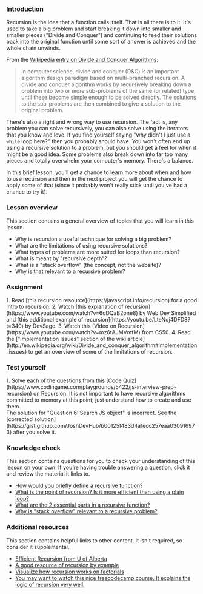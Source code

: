 ### Introduction

Recursion is the idea that a function calls itself. That is all there is to it. It's used to take a big problem and start breaking it down into smaller and smaller pieces ("Divide and Conquer") and continuing to feed their solutions back into the original function until some sort of answer is achieved and the whole chain unwinds.

From the [Wikipedia entry on Divide and Conquer Algorithms](http://en.wikipedia.org/wiki/Divide_and_conquer_algorithm):

> In computer science, divide and conquer (D&C) is an important algorithm design paradigm based on multi-branched recursion. A divide and conquer algorithm works by recursively breaking down a problem into two or more sub-problems of the same (or related) type, until these become simple enough to be solved directly. The solutions to the sub-problems are then combined to give a solution to the original problem.

There's also a right and wrong way to use recursion.  The fact is, any problem you can solve recursively, you can also solve using the iterators that you know and love.  If you find yourself saying "why didn't I just use a `while` loop here?" then you probably should have.  You won't often end up using a recursive solution to a problem, but you should get a feel for when it might be a good idea.  Some problems also break down into far too many pieces and totally overwhelm your computer's memory.  There's a balance.

In this brief lesson, you'll get a chance to learn more about when and how to use recursion and then in the next project you will get the chance to apply some of that (since it probably won't really stick until you've had a chance to try it).

### Lesson overview

This section contains a general overview of topics that you will learn in this lesson.

-  Why is recursion a useful technique for solving a big problem?
-  What are the limitations of using recursive solutions?
-  What types of problems are more suited for loops than recursion?
-  What is meant by "recursive depth"?
-  What is a "stack overflow" (the concept, not the website)?
-  Why is that relevant to a recursive problem?

### Assignment

<div class="lesson-content__panel" markdown="1">
  1. Read [this recursion resource](https://javascript.info/recursion) for a good intro to recursion.
  2. Watch [this explanation of recursion](https://www.youtube.com/watch?v=6oDQaB2one8) by Web Dev Simplified and [this additional example of recursion](https://youtu.be/LteNqj4DFD8?t=340) by DevSage.
  3. Watch this [Video on Recursion](https://www.youtube.com/watch?v=mz6tAJMVmfM) from CS50.
  4. Read the ["Implementation Issues" section of the wiki article](http://en.wikipedia.org/wiki/Divide_and_conquer_algorithm#Implementation_issues) to get an overview of some of the limitations of recursion.
</div>

### Test yourself

<div class="lesson-content__panel" markdown="1">
  1. Solve each of the questions from this [Code Quiz](https://www.codingame.com/playgrounds/5422/js-interview-prep-recursion) on Recursion. It is not important to have recursive algorithms committed to memory at this point; just understand how to create and use them.

<div class="lesson-note lesson-note--warning" markdown="1">
The solution for "Question 6: Search JS object" is incorrect. See the [corrected solution](https://gist.github.com/JoshDevHub/b00125f483d4a1ecc257eaa030916973) after you solve it.
</div>

</div>

### Knowledge check

This section contains questions for you to check your understanding of this lesson on your own. If you’re having trouble answering a question, click it and review the material it links to.

-  [How would you briefly define a recursive function?](#introduction)
-  [What is the point of recursion? Is it more efficient than using a plain loop?](http://ruby.bastardsbook.com/chapters/recursion/)
-  [What are the 2 essential parts in a recursive function?](https://youtu.be/mz6tAJMVmfM?t=193)
-  [Why is "stack overflow" relevant to a recursive problem?](https://en.wikipedia.org/wiki/Divide-and-conquer_algorithm#Stack_size)

### Additional resources

This section contains helpful links to other content. It isn't required, so consider it supplemental.

-  [Efficient Recursion from U of Alberta](http://webdocs.cs.ualberta.ca/~holte/T26/efficient-rec.html)
-  [A good resource of recursion by example](https://www.javascripttutorial.net/javascript-recursive-function/)
-  [Visualize how recursion works on factorials](https://pythontutor.com/render.html#code=function%20calcFactorial%28num%29%20%7B%0A%20%20%20%20if%20%28num%20%3D%3D%3D%201%29%20%7B%0A%20%20%20%20%20%20%20%20return%201%3B%0A%20%20%20%20%7D%0A%20%20%20%20return%20num%20*%20calcFactorial%28num%20-%201%29%3B%0A%7D%0A%0AcalcFactorial%285%29%3B&cumulative=false&curInstr=2&heapPrimitives=nevernest&mode=display&origin=opt-frontend.js&py=js&rawInputLstJSON=%5B%5D&textReferences=false)
-  [You may want to watch this nice freecodecamp course. It explains the logic of recursion very well.](https://www.youtube.com/watch?v=IJDJ0kBx2LM&t=2333s)


